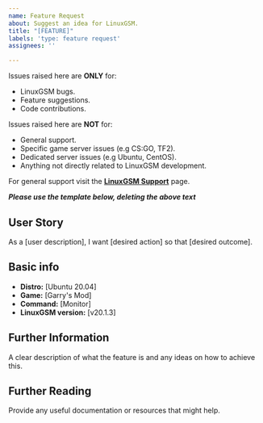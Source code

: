 ```yaml
---
name: Feature Request
about: Suggest an idea for LinuxGSM.
title: "[FEATURE]"
labels: 'type: feature request'
assignees: ''

---
```


Issues raised here are **ONLY** for:
* LinuxGSM bugs.
* Feature suggestions.
* Code contributions.

Issues raised here are **NOT** for:
* General support.
* Specific game server issues (e.g CS:GO, TF2).
* Dedicated server issues (e.g Ubuntu, CentOS).
* Anything not directly related to LinuxGSM development.

For general support visit the **[LinuxGSM Support](https://linuxgsm.com/support)** page.

***Please use the template below, deleting the above text***

## User Story

As a [user description], I want [desired action] so that [desired outcome].

## Basic info

* **Distro:** [Ubuntu 20.04]
* **Game:** [Garry's Mod]
* **Command:** [Monitor]
* **LinuxGSM version:** [v20.1.3]

## Further Information

A clear description of what the feature is and any ideas on how to achieve this.

## Further Reading

Provide any useful documentation or resources that might help.
